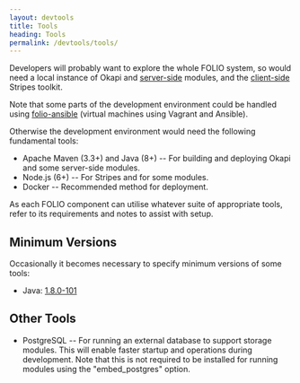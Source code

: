 ```yaml
---
layout: devtools
title: Tools
heading: Tools
permalink: /devtools/tools/
---
```


<!-- ../../okapi/doc/md2toc -l 2 -h 3 setup.md -->

Developers will probably want to explore the whole FOLIO system, so would need a local instance of Okapi and
[server-side](/source/serverside) modules,
and the [client-side](/source/clientside) Stripes toolkit.

Note that some parts of the development environment could be handled using
[folio-ansible](https://github.com/folio-org/folio-ansible) (virtual machines using Vagrant and Ansible).

Otherwise the development environment would need the following fundamental tools:

* Apache Maven (3.3+) and Java (8+) -- For building and deploying Okapi and some server-side modules.
* Node.js (6+) -- For Stripes and for some modules.
* Docker -- Recommended method for deployment.

As each FOLIO component can utilise whatever suite of appropriate tools, refer to its requirements and notes to assist with setup.

## Minimum Versions

Occasionally it becomes necessary to specify minimum versions of some tools:

* Java: [1.8.0-101](/devtools/troubleshooting#missing-certificate-authority-for-lets-encrypt)

## Other Tools

* PostgreSQL -- For running an external database to support storage modules.
This will enable faster startup and operations during development.
Note that this is not required to be installed for running modules using the "embed_postgres" option.
